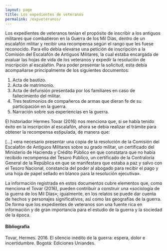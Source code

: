 ```yaml
---
layout: page
title: Los expedientes de veteranos
permalink: /expveteranos/
---
```

Los expedientes de veteranos tenían el propósito de inscribir a los antiguos militares que combatieron en 
la Guerra de los Mil Días, dentro de un escalafón militar y 
recibir una recompensa según el rango que les fuese reconocido. Para ello 
debía elevarse una petición de inscripción a la Comisión del Escalafón de Antiguos Militares, la cual estaba 
encargada de evaluar las hojas de vida de los veteranos y expedir la resolución de inscripción al escalafón.
Para poder presentar la solicitud, esta debía acompañarse principalmente de los siguientes documentos:

1. Acta de bautizo.
2. Acta de matrimonio.
3. Acta de defunsión presentada por los familiares en caso de fallecimiento del militar.
4. Tres testimonios de compañeros de armas que dieran fe de su participación en la guerra.
5. Narración sobre sus experiencias en la guerra.  

  
El historiador Hermes Tovar (2016) nos menciona que, si se había tenido éxito en la inscripción al escalafón, ahora se debía realizar el trámite para obtener la 
recompensa estipulada, de manera que:
 
[…] «era necesario presentar una copia de la resolución de la Comisión del Escalafón de Antiguos Militares sobre su grado militar, un certificado del 
Ministerio de Hacienda y Crédito Público en que constatara que no había recibido recompensa del Tesoro Público, un certificado de la Contraloría General 
de la República en que se manifestara que estaba a paz y salvo con el Tesoro Nacional, constancia del poder al abogado para recibir el pago y una hoja de 
papel sellado en blanco para la resolución ejecutiva». 


La información registrada en estos documentos cubre elementos que, como menciona el Tovar (2016), pueden contribuir 
a construir una «sociología de la guerra de los Mil Días»; igualmente, en los relatos se puede dar cuenta de 
hechos y personajes significativos, así como las geografías de la guerra. De forma que los expedientes de veteranos
son una fuente rica en información y de gran importancia para el estudio de la guerra y la sociedad de la época.


#### **Bibliografía**

Tovar, Hermes. 2016. El silencio inédito de la guerra: espera, dolor e incertidumbre. Bogotá: Ediciones Uniandes. 

